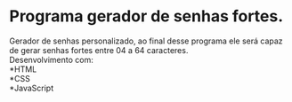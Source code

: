 # Programa gerador de senhas fortes.
Gerador de senhas personalizado, ao final desse programa
ele será capaz de gerar senhas fortes entre 04 a 64 caracteres.<br>
Desenvolvimento com:<br>
*HTML<br>
*CSS<br>
*JavaScript

